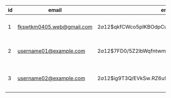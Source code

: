 | id  | email                     | encrypted_password                                           | reset_password_token | reset_password_sent_at | remember_created_at | sign_in_count | current_sign_in_at         | last_sign_in_at            | current_sign_in_ip | last_sign_in_ip | confirmation_token   | confirmed_at               | confirmation_sent_at       | unconfirmed_email | failed_attempts | unlock_token | locked_at | created_at                 | updated_at                 | name       | telephone   | birth_date          | profile | location | website | uid                                  | provider |
| --- | ------------------------- | ------------------------------------------------------------ | -------------------- | ---------------------- | ------------------- | ------------- | -------------------------- | -------------------------- | ------------------ | --------------- | -------------------- | -------------------------- | -------------------------- | ----------------- | --------------- | ------------ | --------- | -------------------------- | -------------------------- | ---------- | ----------- | ------------------- | ------- | -------- | ------- | ------------------------------------ | -------- |
|     |                           |                                                              |                      |                        |                     |               |                            |                            |                    |                 |                      |                            |                            |                   |                 |              |           |                            |                            |            |             |                     |         |          |         |                                      |          |
| 1   | fkswtkm0405.web@gmail.com | $2a$12$qkfCWco5pIKBOdpCuo.rRuRWo46MCBhinzL2ddEbnfyhJsN6vnoja |                      |                        |                     | 2             | 2024-04-23 01:32:18.429918 | 2024-04-23 01:31:09.330203 | 172.18.0.1         | 172.18.0.1      |                      | 2024-04-23 01:31:08.77801  |                            |                   | 0               |              |           | 2024-04-23 01:31:08.789704 | 2024-04-23 01:32:18.430192 | futaro0405 | 00000000000 | 1989-12-31 15:00:00 |         |          |         | 132374957                            | github   |
| 2   | username01@example.com    | $2a$12$7FD0/5Z2lbWqfntwmqni7OuHge2NGmuJsCDrTUp.zLrWo/UGQ3Pv. |                      |                        |                     | 1             | 2024-04-23 01:44:45.303704 | 2024-04-23 01:44:45.303704 | 172.18.0.1         | 172.18.0.1      | KseGpnUM5ZT8C9yq5Bd5 | 2024-04-23 01:44:37.275321 | 2024-04-23 01:41:59.910702 |                   | 0               |              |           | 2024-04-23 01:41:59.896756 | 2024-04-23 01:44:45.303882 | username01 | 00000000000 | 1999-12-31 15:00:00 |         |          |         | a54ab11e-38c0-4fdb-b0c9-c70d4021aa11 |          |
| 3   | username02@example.com    | $2a$12$ig9T3Q/EVkSw.RZ6u9ZIoOThYzzoyknsqfc2WIkBb5e6IQtRTf/ly |                      |                        |                     | 1             | 2024-04-23 01:46:03.660168 | 2024-04-23 01:46:03.660168 | 172.18.0.1         | 172.18.0.1      | rpo6iLbMUZNAtmMPDUfS | 2024-04-23 01:45:55.868449 | 2024-04-23 01:45:34.031096 |                   | 0               |              |           | 2024-04-23 01:45:34.002246 | 2024-04-23 01:46:03.660383 | username02 | 00000000000 | 1999-12-31 15:00:00 |         |          |         | a9b9882d-4515-456f-b5bb-4064bf2983fe |          |

